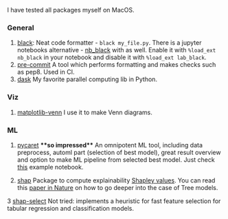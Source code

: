 I have tested all packages myself on MacOS. 

### General

1. [black](https://pypi.org/project/black/): Neat code formatter - `black my_file.py`. There is a jupyter notebooks alternative - [nb_black](https://pypi.org/project/nb-black/) with as well. Enable it with `%load_ext nb_black` in your notebook and disable it with `%load_ext lab_black`.
2. [pre-commit](https://pre-commit.com/) A tool which performs formatting and makes checks such as pep8. Used in CI.
3. [dask](https://www.dask.org/) My favorite parallel computing lib in Python.

### Viz
1. [matplotlib-venn](https://pypi.org/project/matplotlib-venn/) I use it to make Venn diagrams.

### ML

1. [pycaret](https://pycaret.org/) **\*\*so impressed\*\*** An omnipotent ML tool, including data preprocess, automl part (selection of best model), great result overview and option to make ML pipeline from selected best model. Just check [this](https://nbviewer.org/github/pycaret/pycaret/blob/master/tutorials/Tutorial%20-%20Binary%20Classification.ipynb) example notebook.

2. [shap](https://shap.readthedocs.io/en/latest/) Package to compute explainability [Shapley values](https://en.wikipedia.org/wiki/Shapley_value). You can read this [paper in Nature](https://github.com/velikod/useful_python_ml_resourses/blob/main/ML%20and%20Data%20Science%20papers%20and%20resources.md) on how to go deeper into the case of Tree models. 

3 [shap-select](https://github.com/transferwise/shap-select) Not tried: implements a heuristic for fast feature selection for tabular regression and classification models.

